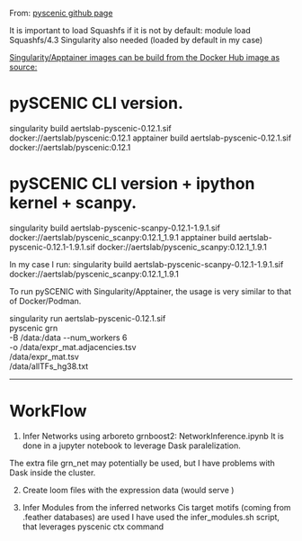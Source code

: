 From: [pyscenic github page](https://github.com/aertslab/pySCENIC/blob/master/docs/installation.rst)



It is important  to load Squashfs if it is not by default: module load Squashfs/4.3
Singularity also needed (loaded by default in my case)


[Singularity/Apptainer images can be build from the Docker Hub image as source:](https://github.com/aertslab/pySCENIC/blob/master/docs/installation.rst#singularityapptainer)

# pySCENIC CLI version.
singularity build aertslab-pyscenic-0.12.1.sif docker://aertslab/pyscenic:0.12.1
apptainer build aertslab-pyscenic-0.12.1.sif docker://aertslab/pyscenic:0.12.1

# pySCENIC CLI version + ipython kernel + scanpy.
singularity build aertslab-pyscenic-scanpy-0.12.1-1.9.1.sif docker://aertslab/pyscenic_scanpy:0.12.1_1.9.1
apptainer build aertslab-pyscenic-0.12.1-1.9.1.sif docker://aertslab/pyscenic_scanpy:0.12.1_1.9.1


In my case I run: singularity build aertslab-pyscenic-scanpy-0.12.1-1.9.1.sif docker://aertslab/pyscenic_scanpy:0.12.1_1.9.1


To run pySCENIC with Singularity/Apptainer, the usage is very similar to that of Docker/Podman.



singularity run aertslab-pyscenic-0.12.1.sif \
    pyscenic grn \
        -B /data:/data
        --num_workers 6 \
        -o /data/expr_mat.adjacencies.tsv \
        /data/expr_mat.tsv \
        /data/allTFs_hg38.txt

    



----

# WorkFlow 

1. Infer Networks using arboreto grnboost2: NetworkInference.ipynb
It is done in a jupyter notebook to leverage Dask paralelization. 

The extra file grn_net may potentially be used, but I have problems with Dask inside the cluster. 

2. Create loom files with the expression data (would serve )

3. Infer Modules from the inferred networks
Cis target motifs (coming from .feather databases) are used 
I have used the infer_modules.sh script, that leverages pyscenic ctx command

